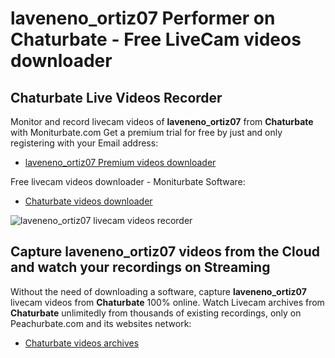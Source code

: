 # laveneno_ortiz07 Performer on Chaturbate - Free LiveCam videos downloader

## Chaturbate Live Videos Recorder

Monitor and record livecam videos of **laveneno_ortiz07** from **Chaturbate** with Moniturbate.com
Get a premium trial for free by just and only registering with your Email address:
* [laveneno_ortiz07 Premium videos downloader](https://moniturbate.com/request-demo-licence-key.html)

Free livecam videos downloader - Moniturbate Software:
* [Chaturbate videos downloader](https://moniturbate.com/moniturbate-download-software.html)

![laveneno_ortiz07 livecam videos recorder](https://peachurnet.com/templates/moniturbate-software.png)


## Capture laveneno_ortiz07 videos from the Cloud and watch your recordings on Streaming

Without the need of downloading a software, capture **laveneno_ortiz07** livecam videos from **Chaturbate** 100% online.
Watch Livecam archives from **Chaturbate** unlimitedly from thousands of existing recordings, only on Peachurbate.com and its websites network:
* [Chaturbate videos archives](https://peachurnet.com/)